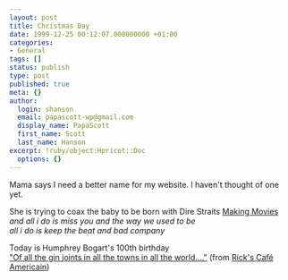 ```yaml
---
layout: post
title: Christmas Day
date: 1999-12-25 00:12:07.000000000 +01:00
categories:
- General
tags: []
status: publish
type: post
published: true
meta: {}
author:
  login: shanson
  email: papascott-wp@gmail.com
  display_name: PapaScott
  first_name: Scott
  last_name: Hanson
excerpt: !ruby/object:Hpricot::Doc
  options: {}
---
```

<p>Mama says I need a better name for my website. I haven't thought of one yet. </p>
<p>She is trying to coax the baby to be born with Dire Straits <a href="http://www.amazon.com/exec/obidos/ASIN/B000002KLQ/mausnewsletter05">Making Movies</a><br /><i>and all i do is miss you and the way we used to be<br />all i do is keep the beat and bad company</i></p>
<p>Today is Humphrey Bogart's 100th birthday <a href="http://rickscafe.simplenet.com/ca/ginjoint.wav"><br />
"Of all the gin joints in all the towns in all the world...."</a> (from <a href="http://rickscafe.simplenet.com">Rick's Caf&eacute; Americain</a>)</p>
